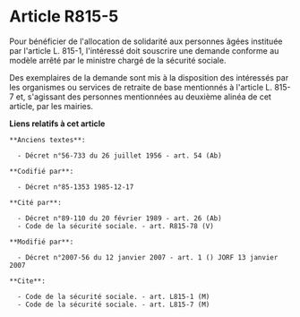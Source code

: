 # Article R815-5

Pour bénéficier de l'allocation de solidarité aux personnes âgées instituée par l'article L. 815-1, l'intéressé doit
souscrire une demande conforme au modèle arrêté par le ministre chargé de la sécurité sociale.

Des exemplaires de la demande sont mis à la disposition des intéressés par les organismes ou services de retraite de base
mentionnés à l'article L. 815-7 et, s'agissant des personnes mentionnées au deuxième alinéa de cet article, par les mairies.

**Liens relatifs à cet article**

	**Anciens textes**:

	  - Décret n°56-733 du 26 juillet 1956 - art. 54 (Ab)

	**Codifié par**:

	  - Décret n°85-1353 1985-12-17

	**Cité par**:

	  - Décret n°89-110 du 20 février 1989 - art. 26 (Ab)
	  - Code de la sécurité sociale. - art. R815-78 (V)

	**Modifié par**:

	  - Décret n°2007-56 du 12 janvier 2007 - art. 1 () JORF 13 janvier 2007

	**Cite**:

	  - Code de la sécurité sociale. - art. L815-1 (M)
	  - Code de la sécurité sociale. - art. L815-7 (M)
